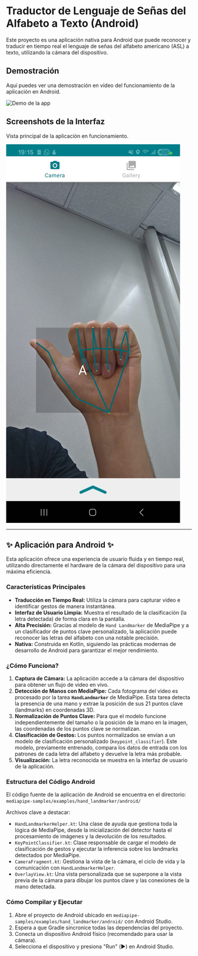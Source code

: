 # Traductor de Lenguaje de Señas del Alfabeto a Texto (Android)

Este proyecto es una aplicación nativa para Android que puede reconocer y traducir en tiempo real el lenguaje de señas del alfabeto americano (ASL) a texto, utilizando la cámara del dispositivo.

## Demostración

Aquí puedes ver una demostración en video del funcionamiento de la aplicación en Android.

![Demo de la app](./images/outputapp.gif)

## Screenshots de la Interfaz

Vista principal de la aplicación en funcionamiento.

![Screenshot de la aplicación](./images/sc1.jpeg)

---

## ✨ Aplicación para Android ✨

Esta aplicación ofrece una experiencia de usuario fluida y en tiempo real, utilizando directamente el hardware de la cámara del dispositivo para una máxima eficiencia.

### Características Principales

* **Traducción en Tiempo Real:** Utiliza la cámara para capturar video e identificar gestos de manera instantánea.
* **Interfaz de Usuario Limpia:** Muestra el resultado de la clasificación (la letra detectada) de forma clara en la pantalla.
* **Alta Precisión:** Gracias al modelo de `Hand Landmarker` de MediaPipe y a un clasificador de puntos clave personalizado, la aplicación puede reconocer las letras del alfabeto con una notable precisión.
* **Nativa:** Construida en Kotlin, siguiendo las prácticas modernas de desarrollo de Android para garantizar el mejor rendimiento.

### ¿Cómo Funciona?

1.  **Captura de Cámara:** La aplicación accede a la cámara del dispositivo para obtener un flujo de video en vivo.
2.  **Detección de Manos con MediaPipe:** Cada fotograma del video es procesado por la tarea **`HandLandmarker`** de MediaPipe. Esta tarea detecta la presencia de una mano y extrae la posición de sus 21 puntos clave (landmarks) en coordenadas 3D.
3.  **Normalización de Puntos Clave:** Para que el modelo funcione independientemente del tamaño o la posición de la mano en la imagen, las coordenadas de los puntos clave se normalizan.
4.  **Clasificación de Gestos:** Los puntos normalizados se envían a un modelo de clasificación personalizado (`keypoint_classifier`). Este modelo, previamente entrenado, compara los datos de entrada con los patrones de cada letra del alfabeto y devuelve la letra más probable.
5.  **Visualización:** La letra reconocida se muestra en la interfaz de usuario de la aplicación.

### Estructura del Código Android

El código fuente de la aplicación de Android se encuentra en el directorio:
`mediapipe-samples/examples/hand_landmarker/android/`

Archivos clave a destacar:

* `HandLandmarkerHelper.kt`: Una clase de ayuda que gestiona toda la lógica de MediaPipe, desde la inicialización del detector hasta el procesamiento de imágenes y la devolución de los resultados.
* `KeyPointClassifier.kt`: Clase responsable de cargar el modelo de clasificación de gestos y ejecutar la inferencia sobre los landmarks detectados por MediaPipe.
* `CameraFragment.kt`: Gestiona la vista de la cámara, el ciclo de vida y la comunicación con `HandLandmarkerHelper`.
* `OverlayView.kt`: Una vista personalizada que se superpone a la vista previa de la cámara para dibujar los puntos clave y las conexiones de la mano detectada.

### Cómo Compilar y Ejecutar

1.  Abre el proyecto de Android ubicado en `mediapipe-samples/examples/hand_landmarker/android/` con Android Studio.
2.  Espera a que Gradle sincronice todas las dependencias del proyecto.
3.  Conecta un dispositivo Android físico (recomendado para usar la cámara).
4.  Selecciona el dispositivo y presiona "Run" (▶️) en Android Studio.

